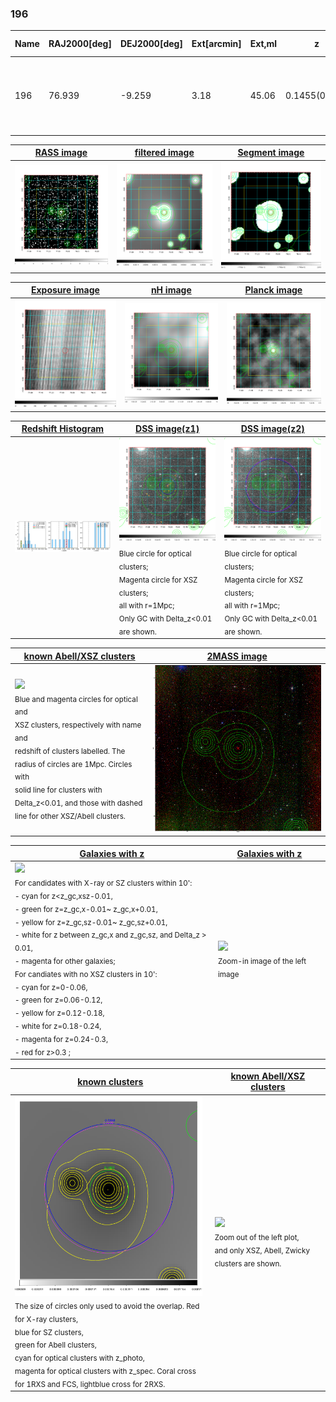 <div STYLE="page-break-after: always;"></div>

### 196

|Name|RAJ2000[deg]|DEJ2000[deg] |Ext[arcmin]| Ext,ml | z | z_src| C|GC(XSZ,Delta_z<0.01)| GC(OPT,Delta_z<0.01)|GC| R_sig[arcmin] | R500[arcmin] | R500[Mpc]| CRsig[c/s] | CR500[c/s] |L500[1E44 erg/s]|F500[1E-12 erg/s/cm^2]| M500[1E14 Msun]|Tx[keV]|Cnt_sig|Beta|Rc[arcmin]|Comment|Alias|
|---|---|---|---|---|---|------|---|--------|---------|----------|---|---|---|---|---|---|---|---|---|---|---|---|---|---|
|196| 76.939| -9.259| 3.18| 45.06| 0.1455(0.006)| z1, z_opt| S| -| W| A, MCXC, Tar, W| 26.181| 7.511| 1.149| 0.345(0.065)| 0.309(0.059)| 3.232(0.414)| 5.676(0.726)| 4.97(0.31)| 6.03(0.24)| 164.9| 0.530(-0.021+0.035)| 2.662(-0.408+0.611)| An XSZ cluster with $z$ = 0.0398 and offset = 0.04 Mpc| k394|

|[RASS image](../image/196/196_img.pdf)|[filtered image](../image/196/196_fil.pdf)|[Segment image](../image/196/196_seg.pdf)|
|-------------------|--------------------|-------------------|
| <img src="../image/196/196_img.png" width="300">  | <img src="../image/196/196_fil.png" width="300">   | <img src="../image/196/196_seg.png" width="300">  |

|[Exposure image](../image/196/196_mex.pdf)| [nH image](../image/196/196_nh.pdf)| [Planck image](../image/196/196_p.pdf)|
|-------------------|--------------------|-------------------|
|<img src="../image/196/196_mex.png" width="300">   | <img src="../image/196/196_nh.png" width="300">    | <img src="../image/196/196_p.png" width="300"> |

|[Redshift Histogram](../image/196/196_zg.pdf) | [DSS image(z1)](../image/196/196_dss_z1.pdf)      |  [DSS image(z2)](../image/196/196_dss_z2.pdf)    |
|-------------------|--------------------|-------------------|
|<img src="../image/196/196_zg.png" width="300"> |<img src="../image/196/196_dss_z1.png" width="300"> <sub><br>Blue circle for optical clusters; <br>Magenta circle for XSZ clusters; <br>all with r=1Mpc; <br>Only GC with Delta_z<0.01 are shown. </sub>| <img src="../image/196/196_dss_z2.png" width="300"><sub><br>Blue circle for optical clusters; <br>Magenta circle for XSZ clusters; <br>all with r=1Mpc; <br>Only GC with Delta_z<0.01 are shown. </sub> |

|[known Abell/XSZ clusters](../image/196/196_m.pdf) | [2MASS image](../image/196/196_2mass.pdf)      |
|-------------------|-------------------|
|<img src=../image/196/196_m.png width="300"> <br><sub>Blue and magenta circles for optical and <br>XSZ clusters, respectively with name and <br>redshift of clusters labelled. The <br>radius of circles are 1Mpc. Circles with <br>solid line for clusters with <br>Delta_z<0.01, and those with dashed <br>line for other XSZ/Abell clusters.        </sub>|<img src="../image/196/196_2mass.png" width="300">  |

|[Galaxies with z](../image/196/196_opt_ned.pdf) |[Galaxies with z](../image/196/196_opt_ned_zoom.pdf) |
|-------------------|-------------------|
| <img src=../image/196/196_opt_ned.png width="300"> <br><sub> For candidates with X-ray or SZ clusters within 10': <br> - cyan for z<z_gc,xsz-0.01, <br> - green for z=z_gc,x-0.01~ z_gc,x+0.01, <br> - yellow for z=z_gc,sz-0.01~ z_gc,sz+0.01, <br> - white for z between z_gc,x and z_gc,sz, and Delta_z > 0.01, <br> - magenta for other galaxies; <br>For candiates with no XSZ clusters in 10': <br> - cyan for z=0-0.06, <br> - green for z=0.06-0.12, <br> - yellow for z=0.12-0.18, <br> - white for z=0.18-0.24, <br> - magenta for z=0.24-0.3, <br> - red for z>0.3 ;  </sub>|<img src=../image/196/196_opt_ned_zoom.png width="300">  <br><sub> Zoom-in image of the left image</sub>|

|[known clusters](../image/196/196_gc.pdf) |[known Abell/XSZ clusters](../image/196/196_gc_large.pdf) |
|-------------------|-------------------|
| <img src=../image/196/196_gc.png width="300"> <br><sub> The size of circles only used to avoid the overlap. Red for X-ray clusters, <br> blue for SZ clusters, <br> green for Abell clusters, <br> cyan for optical clusters with z_photo, <br> magenta for optical clusters with z_spec. Coral cross for 1RXS and FCS, lightblue cross for 2RXS. </sub>|<img src=../image/196/196_gc_large.png width="300"> <br><sub> Zoom out of the left plot, <br> and only XSZ, Abell, Zwicky clusters are shown. </sub> |



